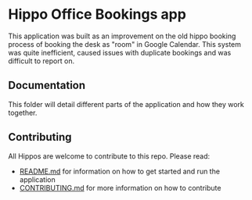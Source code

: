 # Hippo Office Bookings app

This application was built as an improvement on the old hippo booking process
of booking the desk as "room" in Google Calendar. This system was quite inefficient,
caused issues with duplicate bookings and was difficult to report on.

## Documentation

This folder will detail different parts of the application and how they work together.

## Contributing

All Hippos are welcome to contribute to this repo. Please read:

- [README.md](https://github.com/hippo-digital/office-booking/blob/main/README.md) for information on how to get started and run the application
- [CONTRIBUTING.md](https://github.com/hippo-digital/office-booking/blob/main/CONTRIBUTING.md) for more information on how to contribute
